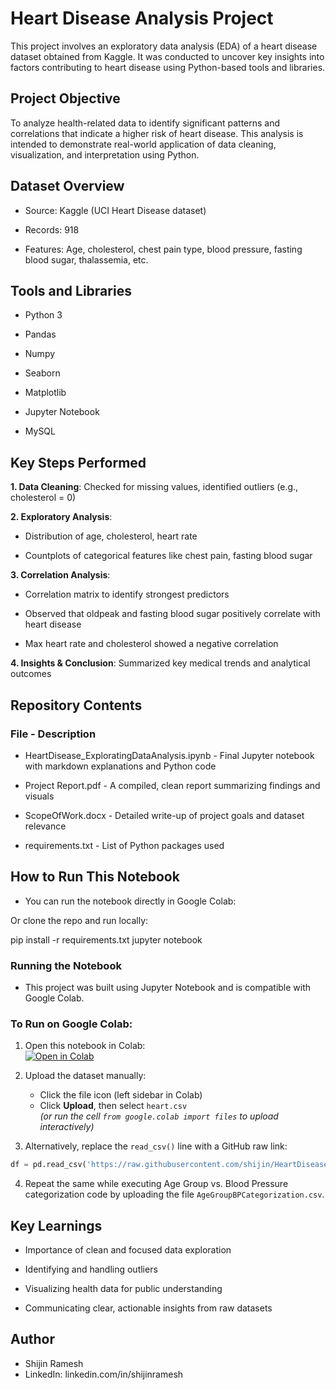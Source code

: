 # Heart Disease Analysis Project

This project involves an exploratory data analysis (EDA) of a heart disease dataset obtained from Kaggle. It was conducted to uncover key insights into factors contributing to heart disease using Python-based tools and libraries.

## Project Objective

To analyze health-related data to identify significant patterns and correlations that indicate a higher risk of heart disease. This analysis is intended to demonstrate real-world application of data cleaning, visualization, and interpretation using Python.

## Dataset Overview

- Source: Kaggle (UCI Heart Disease dataset)

-  Records: 918

- Features: Age, cholesterol, chest pain type, blood pressure, fasting blood sugar, thalassemia, etc.

## Tools and Libraries

- Python 3

- Pandas

- Numpy

- Seaborn

- Matplotlib

- Jupyter Notebook

- MySQL

## Key Steps Performed

**1. Data Cleaning**: Checked for missing values, identified outliers (e.g., cholesterol = 0)

**2. Exploratory Analysis**:

- Distribution of age, cholesterol, heart rate

- Countplots of categorical features like chest pain, fasting blood sugar

**3. Correlation Analysis**:

- Correlation matrix to identify strongest predictors

- Observed that oldpeak and fasting blood sugar positively correlate with heart disease

- Max heart rate and cholesterol showed a negative correlation

**4. Insights & Conclusion**: Summarized key medical trends and analytical outcomes

## Repository Contents

### File - Description

- HeartDisease_ExploratingDataAnalysis.ipynb - Final Jupyter notebook with markdown explanations and Python code

- Project Report.pdf - A compiled, clean report summarizing findings and visuals

- ScopeOfWork.docx - Detailed write-up of project goals and dataset relevance

- requirements.txt - List of Python packages used

## How to Run This Notebook

- You can run the notebook directly in Google Colab:

Or clone the repo and run locally:

pip install -r requirements.txt
jupyter notebook

### Running the Notebook

- This project was built using Jupyter Notebook and is compatible with Google Colab.

### To Run on Google Colab:
1. Open this notebook in Colab:  
   [![Open in Colab](https://colab.research.google.com/assets/colab-badge.svg)](https://colab.research.google.com/github/shijin/HeartDiseaseDataAnalysis-Python_SQL/blob/main/HeartDisease_ExploratoryDataAnalysis.ipynb)

2. Upload the dataset manually:  
   - Click the file icon (left sidebar in Colab)
   - Click **Upload**, then select `heart.csv`  
   *(or run the cell `from google.colab import files` to upload interactively)*

3. Alternatively, replace the `read_csv()` line with a GitHub raw link:
```python
df = pd.read_csv('https://raw.githubusercontent.com/shijin/HeartDiseaseDataAnalysis-Python_SQL/main/heart.csv')
```
4. Repeat the same while executing Age Group vs. Blood Pressure categorization code by uploading the file `AgeGroupBPCategorization.csv`.

## Key Learnings

- Importance of clean and focused data exploration

- Identifying and handling outliers

- Visualizing health data for public understanding

- Communicating clear, actionable insights from raw datasets

## Author

- Shijin Ramesh
- LinkedIn: linkedin.com/in/shijinramesh
